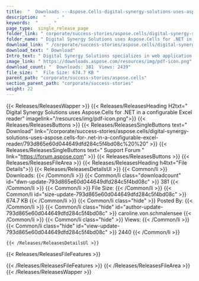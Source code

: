 ```yaml
---
title:  "  Downloads ---Aspose.Cells-digital-synergy-solutions-uses-aspose.cells-for-.net-in-a-configurable-excel-reader . " 
description:  "    . " 
keywords:  "    . " 
page_type:  single_release_page
folder_link: " corporate/success-stories/aspose.cells/digital-synergy-solutions-uses-aspose.cells-for-.net-in-a-configurable-excel-reader/"
folder_name: " Digital Synergy Solutions uses Aspose.Cells for .NET in a configurable Excel reader"
download_link: " /corporate/success-stories/aspose.cells/digital-synergy-solutions-uses-aspose.cells-for-.net-in-a-configurable-excel-reader/793d865e60d044649dfd284c5f4bd08c"
download_text: " Download"
Intro_text: " Digital Synergy Solutions specializes in web application development and vendor ..."
image_link: " https://downloads.aspose.com/resources/img/pdf-icon.png"
download_count: "  Downloads: 381  Views: 2439"
file_size: "  File Size: 674.7 KB "
parent_path: "corporate/success-stories/aspose.cells"
section_parent_path: "corporate/success-stories"
weight: 22 
---
```


{{< Releases/ReleasesWapper >}}
  {{< Releases/ReleasesHeading H2txt=" Digital Synergy Solutions uses Aspose.Cells for .NET in a configurable Excel reader" imagelink="/resources/img/pdf-icon.png">}}
  {{< Releases/ReleasesButtons >}}
    {{< Releases/ReleasesSingleButtons text=" Download" link="/corporate/success-stories/aspose.cells/digital-synergy-solutions-uses-aspose.cells-for-.net-in-a-configurable-excel-reader/793d865e60d044649dfd284c5f4bd08c%20%20" >}}
    {{< Releases/ReleasesSingleButtons text=" Support Forum " link="https://forum.aspose.com" >}}
  {{< Releases/ReleasesButtons >}}
  {{< Releases/ReleasesFileArea >}}
    {{< Releases/ReleasesHeading h4txt="File Details">}}
    {{< Releases/ReleasesDetailsUl >}}
            {{< Common/li  >}} Downloads: {{< /Common/li >}} 
      {{< Common/li class="downloadcount" id="dwn-update-793d865e60d044649dfd284c5f4bd08c" >}} 381 {{< /Common/li >}} 
      {{< Common/li  >}} File Size: {{< /Common/li >}} 
      {{< Common/li id="size-update-793d865e60d044649dfd284c5f4bd08c" >}} 674.7 KB {{< /Common/li >}} 
      {{< Common/li  class="hide" >}} Posted By: {{< /Common/li >}} 
      {{< Common/li class="hide" id="author-update-793d865e60d044649dfd284c5f4bd08c" >}} caroline.von.schmalensee {{< /Common/li >}} 
      {{< Common/li class="hide"  >}} Views: {{< /Common/li >}} 
      {{< Common/li class="hide" id="view-update-793d865e60d044649dfd284c5f4bd08c" >}} 2440 {{< /Common/li >}} 

    {{< /Releases/ReleasesDetailsUl >}}

  {{< Releases/ReleasesFileFeatures >}}
      
  {{< /Releases/ReleasesFileFeatures >}}
 {{< /Releases/ReleasesFileArea >}}
{{< /Releases/ReleasesWapper >}}


